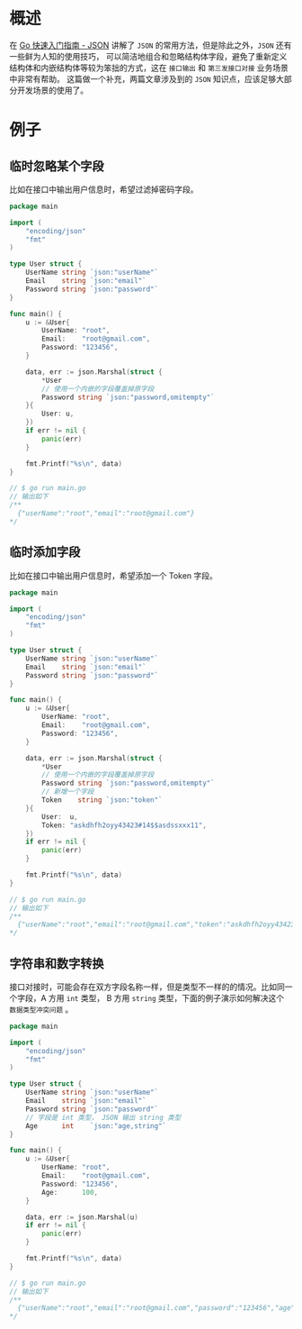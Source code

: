# 概述

在 [Go 快速入门指南 - JSON]() 讲解了 `JSON` 的常用方法，但是除此之外，`JSON` 还有一些鲜为人知的使用技巧，
可以简洁地组合和忽略结构体字段，避免了重新定义结构体和内嵌结构体等较为笨拙的方式，这在 `接口输出` 和 `第三发接口对接` 业务场景中非常有帮助。
这篇做一个补充，两篇文章涉及到的 `JSON` 知识点，应该足够大部分开发场景的使用了。

# 例子

## 临时忽略某个字段

比如在接口中输出用户信息时，希望过滤掉密码字段。

```go
package main

import (
	"encoding/json"
	"fmt"
)

type User struct {
	UserName string `json:"userName"`
	Email    string `json:"email"`
	Password string `json:"password"`
}

func main() {
	u := &User{
		UserName: "root",
		Email:    "root@gmail.com",
		Password: "123456",
	}

	data, err := json.Marshal(struct {
		*User
		// 使用一个内嵌的字段覆盖掉原字段
		Password string `json:"password,omitempty"`
	}{
		User: u,
	})
	if err != nil {
		panic(err)
	}

	fmt.Printf("%s\n", data)
}

// $ go run main.go
// 输出如下 
/**
  {"userName":"root","email":"root@gmail.com"}
*/
```

## 临时添加字段

比如在接口中输出用户信息时，希望添加一个 Token 字段。

```go
package main

import (
	"encoding/json"
	"fmt"
)

type User struct {
	UserName string `json:"userName"`
	Email    string `json:"email"`
	Password string `json:"password"`
}

func main() {
	u := &User{
		UserName: "root",
		Email:    "root@gmail.com",
		Password: "123456",
	}

	data, err := json.Marshal(struct {
		*User
		// 使用一个内嵌的字段覆盖掉原字段
		Password string `json:"password,omitempty"`
		// 新增一个字段
		Token    string `json:"token"`
	}{
		User:  u,
		Token: "askdhfh2oyy43423#14$$asdssxxx11",
	})
	if err != nil {
		panic(err)
	}

	fmt.Printf("%s\n", data)
}

// $ go run main.go
// 输出如下 
/**
  {"userName":"root","email":"root@gmail.com","token":"askdhfh2oyy43423#14$$asdssxxx11"}
*/
```

## 字符串和数字转换

接口对接时，可能会存在双方字段名称一样，但是类型不一样的的情况。比如同一个字段，A 方用 `int` 类型，
B 方用 `string` 类型，下面的例子演示如何解决这个 `数据类型冲突问题` 。

```go
package main

import (
	"encoding/json"
	"fmt"
)

type User struct {
	UserName string `json:"userName"`
	Email    string `json:"email"`
	Password string `json:"password"`
	// 字段是 int 类型， JSON 输出 string 类型
	Age      int    `json:"age,string"`
}

func main() {
	u := &User{
		UserName: "root",
		Email:    "root@gmail.com",
		Password: "123456",
		Age:      100,
	}

	data, err := json.Marshal(u)
	if err != nil {
		panic(err)
	}

	fmt.Printf("%s\n", data)
}

// $ go run main.go
// 输出如下 
/**
  {"userName":"root","email":"root@gmail.com","password":"123456","age":"100"}
*/
```
